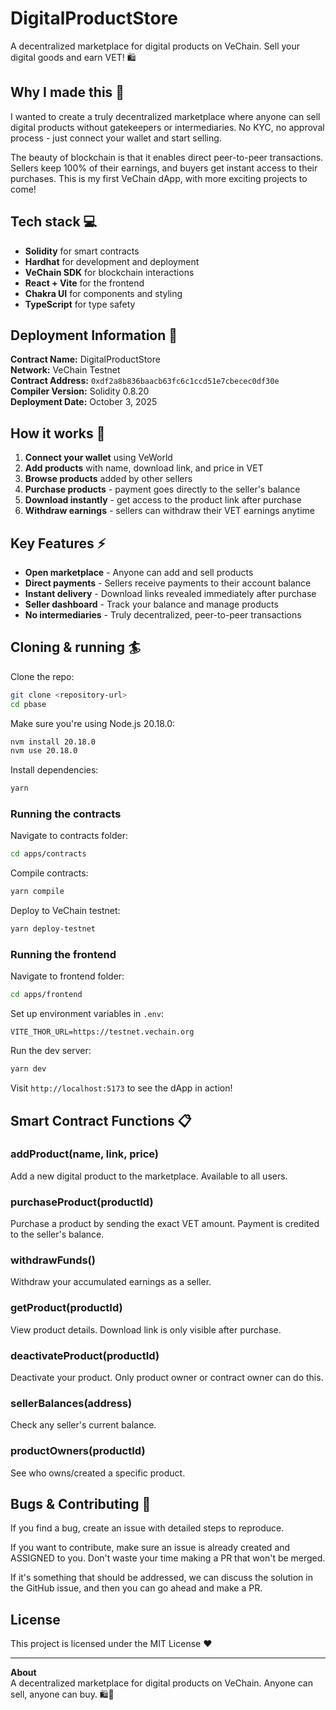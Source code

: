 # DigitalProductStore
A decentralized marketplace for digital products on VeChain. Sell your digital goods and earn VET! 🛍️

## Why I made this 🚀
I wanted to create a truly decentralized marketplace where anyone can sell digital products without gatekeepers or intermediaries. No KYC, no approval process - just connect your wallet and start selling.

The beauty of blockchain is that it enables direct peer-to-peer transactions. Sellers keep 100% of their earnings, and buyers get instant access to their purchases. This is my first VeChain dApp, with more exciting projects to come!

## Tech stack 💻
- **Solidity** for smart contracts
- **Hardhat** for development and deployment
- **VeChain SDK** for blockchain interactions
- **React + Vite** for the frontend
- **Chakra UI** for components and styling
- **TypeScript** for type safety

## Deployment Information 📝
**Contract Name:** DigitalProductStore  
**Network:** VeChain Testnet  
**Contract Address:** `0xdf2a8b836baacb63fc6c1ccd51e7cbecec0df30e`  
**Compiler Version:** Solidity 0.8.20  
**Deployment Date:** October 3, 2025

## How it works 🎯
1. **Connect your wallet** using VeWorld
2. **Add products** with name, download link, and price in VET
3. **Browse products** added by other sellers
4. **Purchase products** - payment goes directly to the seller's balance
5. **Download instantly** - get access to the product link after purchase
6. **Withdraw earnings** - sellers can withdraw their VET earnings anytime

## Key Features ⚡
- **Open marketplace** - Anyone can add and sell products
- **Direct payments** - Sellers receive payments to their account balance
- **Instant delivery** - Download links revealed immediately after purchase
- **Seller dashboard** - Track your balance and manage products
- **No intermediaries** - Truly decentralized, peer-to-peer transactions

## Cloning & running 🏄
Clone the repo:
```bash
git clone <repository-url>
cd pbase
```

Make sure you're using Node.js 20.18.0:
```bash
nvm install 20.18.0
nvm use 20.18.0
```

Install dependencies:
```bash
yarn
```

### Running the contracts
Navigate to contracts folder:
```bash
cd apps/contracts
```

Compile contracts:
```bash
yarn compile
```

Deploy to VeChain testnet:
```bash
yarn deploy-testnet
```

### Running the frontend
Navigate to frontend folder:
```bash
cd apps/frontend
```

Set up environment variables in `.env`:
```
VITE_THOR_URL=https://testnet.vechain.org
```

Run the dev server:
```bash
yarn dev
```

Visit `http://localhost:5173` to see the dApp in action!

## Smart Contract Functions 📋

### addProduct(name, link, price)
Add a new digital product to the marketplace. Available to all users.

### purchaseProduct(productId)
Purchase a product by sending the exact VET amount. Payment is credited to the seller's balance.

### withdrawFunds()
Withdraw your accumulated earnings as a seller.

### getProduct(productId)
View product details. Download link is only visible after purchase.

### deactivateProduct(productId)
Deactivate your product. Only product owner or contract owner can do this.

### sellerBalances(address)
Check any seller's current balance.

### productOwners(productId)
See who owns/created a specific product.

## Bugs & Contributing 🐛
If you find a bug, create an issue with detailed steps to reproduce.

If you want to contribute, make sure an issue is already created and ASSIGNED to you. Don't waste your time making a PR that won't be merged.

If it's something that should be addressed, we can discuss the solution in the GitHub issue, and then you can go ahead and make a PR.

## License
This project is licensed under the MIT License ❤️

---

**About**  
A decentralized marketplace for digital products on VeChain. Anyone can sell, anyone can buy. 🛍️💎
